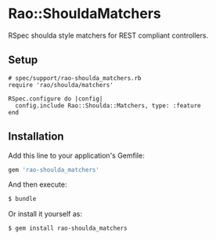 # Rao::ShouldaMatchers

RSpec shoulda style matchers for REST compliant controllers.

## Setup

    # spec/support/rao-shoulda_matchers.rb
    require 'rao/shoulda/matchers'

    RSpec.configure do |config|
      config.include Rao::Shoulda::Matchers, type: :feature
    end

## Installation

Add this line to your application's Gemfile:

```ruby
gem 'rao-shoulda_matchers'
```

And then execute:
```bash
$ bundle
```

Or install it yourself as:
```bash
$ gem install rao-shoulda_matchers
```